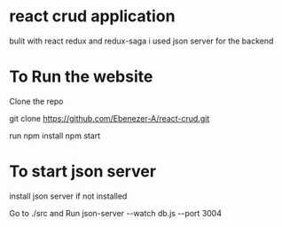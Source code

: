 # react crud application

bulit with react redux and redux-saga
i used json server for the backend

# To Run the website

Clone the repo

git clone https://github.com/Ebenezer-A/react-crud.git

run npm install
npm start

# To start json server

install json server if not installed

Go to ./src and Run
json-server --watch db.js --port 3004

